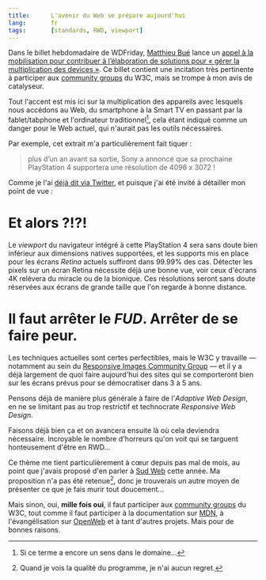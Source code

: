 ```yaml
---
title:      L'avenir du Web se prépare aujourd'hui
lang:       fr
tags:       [standards, RWD, viewport]
---
```


Dans le billet hebdomadaire de WDFriday, [Matthieu Bué](http://twikito.com/) lance un [appel à la mobilisation pour contribuer à l’élaboration de solutions pour « gérer la multiplication des devices »](http://wdfriday.com/blog/2013/01/le-web-a-besoin-de-nous/). Ce billet contient une incitation très pertinente à participer aux [community groups](http://www.w3.org/community/) du W3C, mais se trompe à mon avis de catalyseur.

Tout l'accent est mis ici sur la multiplication des appareils avec lesquels nous accédons au Web, du smartphone à la Smart TV en passant par la fablet/tabphone et l'ordinateur traditionnel[^1], cela étant indiqué comme un danger pour le Web actuel, qui n'aurait pas les outils nécessaires.

Par exemple, cet extrait m'a particulièrement fait tiquer :
> plus d’un an avant sa sortie, Sony a annoncé que sa prochaine PlayStation 4 supportera une résolution de 4096 x 3072 !

Comme je l'ai [déjà dit via Twitter](https://twitter.com/nhoizey/status/294761706771582976), et puisque j'ai été invité à détailler mon point de vue :

# Et alors ?!?!

Le *viewport* du navigateur intégré à cette PlayStation 4 sera sans doute bien inférieur aux dimensions natives supportées, et les supports mis en place pour les écrans *Retina* actuels suffiront dans 99.99% des cas. Détecter les pixels sur un écran Retina nécessite déjà une bonne vue, voir ceux d'écrans 4K relèvera du miracle ou de la bionique. Ces résolutions seront sans doute réservées aux écrans de grande taille que l'on regarde à bonne distance.

# Il faut arrêter le *FUD*. Arrêter de se faire peur.

Les techniques actuelles sont certes perfectibles, mais le W3C y travaille — notamment au sein du [Responsive Images Community Group](http://www.w3.org/community/respimg/) — et il y a déjà largement de quoi faire aujourd'hui des sites qui se comporteront bien sur les écrans prévus pour se démocratiser dans 3 à 5 ans.

Pensons déjà de manière plus générale à faire de l'*Adaptive Web Design*, en ne se limitant pas au trop restrictif et technocrate *Responsive Web Design*.

Faisons déjà bien ça et on avancera ensuite là où cela deviendra nécessaire. Incroyable le nombre d'horreurs qu'on voit qui se targuent honteusement d'être en RWD…

Ce thème me tient particulièrement à cœur depuis pas mal de mois, au point que j'avais proposé d'en parler à [Sud Web](http://sudweb.fr/2013/) cette année. Ma proposition n'a pas été retenue[^2], donc je trouverais un autre moyen de présenter ce que je fais murir tout doucement…

Mais sinon, oui, **mille fois oui**, il faut participer aux [community groups](http://www.w3.org/community/) du W3C, tout comme il faut participer à la documentation sur [MDN](https://developer.mozilla.org/fr/), à l'évangélisation sur [OpenWeb](http://openweb.eu.org/) et à tant d'autres projets. Mais pour de bonnes raisons.

[^1]: Si ce terme a encore un sens dans le domaine…

[^2]: Quand je vois la qualité du programme, je n'ai aucun regret.
